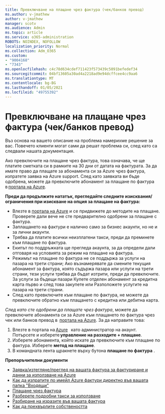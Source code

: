 ```yaml
---
title: Превключване на плащане чрез фактура (чек/банков превод)
ms.author: v-jmathew
author: v-jmathew
manager: scotv
ms.audience: Admin
ms.topic: article
ms.service: o365-administration
ROBOTS: NOINDEX, NOFOLLOW
localization_priority: Normal
ms.collection: Adm_O365
ms.custom:
- "9004168"
- "7343"
ms.openlocfilehash: c4c78d634cdef711423f573439c5091befedef34
ms.sourcegitcommit: 04bf13605a30ad4a2218ad9e94dcffcee4cc9aa6
ms.translationtype: MT
ms.contentlocale: bg-BG
ms.lasthandoff: 01/05/2021
ms.locfileid: "49755392"
---
```

# <a name="switch-to-pay-by-invoice-chequewire-transfer"></a>Превключване на плащане чрез фактура (чек/банков превод)

Въз основа на вашето описание на проблема намерихме решение за вас. Повечето клиенти могат сами да решат проблема си, след като са следвали нашата документация.

Ако превключите на плащане чрез фактура, това означава, че ще платите сметката си в рамките на 30 дни от датата на фактурата. За да имате право да плащате за абонамента си за Azure чрез фактура, изпратете заявка на Azure support. След като заявката ви бъде одобрена, можете да превключите абонамент за плащане по фактура в [портала на Azure](https://portal.azure.com/).

**Преди да продължите нататък, прегледайте следните изисквания/ограничения при изискване на опция за плащане на фактура:**

- Влезте в [портала на Azure](https://portal.azure.com/) и се придвижете до методите на плащане. Проверете дали вече не сте предварително одобрени за плащане с фактура.
- Заплащането на фактури е налично само за бизнес акаунти, но не и за лични акаунти.
- Трябва да платите всички неизплатени такси, преди да преминете към плащане по фактура.
- Екипът по поддръжката ще прегледа акаунта, за да определи дали отговаря на условията за режим на плащане на фактура.
- Режимът на плащане по фактура не се поддържа за услуги на пазара на трети страни; Ако възнамерявате да смените текущия абонамент за фактура, която съдържа пазара или услуги на трети страни, тези услуги трябва да бъдат изтрити, преди да превключите. За услуги за бъдещи пазари Купете отделен абонамент за кредитна карта първо и след това закупете или Разположете услугите на пазара на трети страни.
- След като превключите към плащане по фактура, не можете да превключите обратно към плащането с кредитна или дебитна карта.

*След като сте одобрени да плащате чрез фактура*, можете да превключите абонамента си за Azure към плащането по фактура чрез чек или банков превод в  [портала на Azure](https://portal.azure.com/).
За да направите това:

1. Влезте в портала на [Azure](https://portal.azure.com/)   като администратор на акаунт. Потърсете и изберете **управление на разходите + плащане**.
2. Изберете абонамента, който искате да превключите към плащане по фактура. Изберете **метод на плащане**.
3. В командната лента щракнете върху бутона **плащане по фактура** .

**Препоръчителни документи**

- [Заявка/изтегляне/преглед на вашата фактура за фактуриране и данни за използване на Azure](https://docs.microsoft.com/azure/billing/billing-download-azure-invoice-daily-usage-date)
- [Как да изпратите по имейл Azure фактури директно във вашата папка "Входящи"](https://docs.microsoft.com/azure/billing/billing-download-azure-invoice-daily-usage-date)
- [Плащане чрез фактура](https://docs.microsoft.com/azure/billing/billing-how-to-pay-by-invoice)
- [Разберете подробни такси за използване](https://docs.microsoft.com/azure/billing/billing-understand-your-bill)
- [Разбиране на изразите във вашата фактура](https://docs.microsoft.com/azure/billing/billing-understand-your-invoice)
- [Как да прехвърлите собствеността](https://docs.microsoft.com/azure/billing/billing-subscription-transfer)
